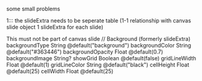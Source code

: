  some small problems
 
 1:::
  the slideExtra needs to be seperate table (1-1 relationship with canvas slide object 1 slideExtra for each slide) 

 This must not be part of canvas slide
  // Background (formerly slideExtra)
  backgroundType        String    @default("background")
  backgroundColor       String    @default("#363446")
  backgroundOpacity     Float     @default(0.7)
  backgroundImage       String?
  showGrid             Boolean   @default(false)
  gridLineWidth        Float     @default(1)
  gridLineColor        String    @default("black")
  cellHeight           Float     @default(25)
  cellWidth            Float     @default(25)
   